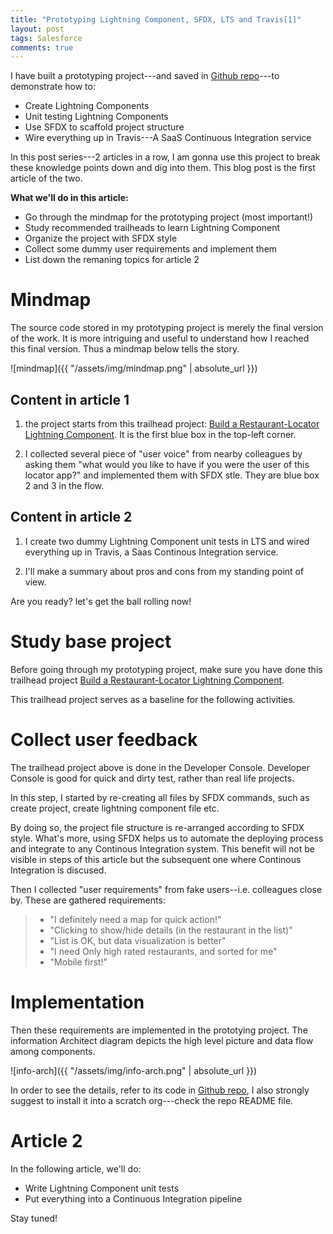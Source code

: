```yaml
---
title: "Prototyping Lightning Component, SFDX, LTS and Travis[1]"
layout: post
tags: Salesforce
comments: true
---
```


I have built a prototyping project---and saved in <a href="https://github.com/Xixiao007/sfdx-tryout" rel="noopener" target="_blank">Github repo</a>---to demonstrate how to:

- Create Lightning Components
- Unit testing Lightning Components
- Use SFDX to scaffold project structure
- Wire everything up in Travis---A SaaS Continuous Integration service

In this post series---2 articles in a row, I am gonna use this project to break these knowledge points down and dig into them. This blog post is the first article of the two.

**What we'll do in this article:**

- Go through the mindmap for the prototyping project (most important!)
- Study recommended trailheads to learn Lightning Component
- Organize the project with SFDX style
- Collect some dummy user requirements and implement them
- List down the remaning topics for article 2

# Mindmap

The source code stored in my prototyping project is merely the final version of the work. It is more intriguing and useful to understand how I reached this final version. Thus a mindmap below tells the story.

![mindmap]({{ "/assets/img/mindmap.png" | absolute_url }})

## Content in article 1

1. the project starts from this trailhead project: <a href="https://trailhead.salesforce.com/projects/workshop-lightning-restaurant-locator" rel="noopener" target="_blank">Build a Restaurant-Locator Lightning Component</a>. It is the first blue box in the top-left corner.

2. I collected several piece of "user voice" from nearby colleagues by asking them "what would you like to have if you were the user of this locator app?" and implemented them with SFDX stle. They are blue box 2 and 3 in the flow.

## Content in article 2

1. I create two dummy Lightning Component unit tests in LTS and wired everything up in Travis, a Saas Continous Integration service.

2. I'll make a summary about pros and cons from my standing point of view.

Are you ready? let's get the ball rolling now!

# Study base project

Before going through my prototyping project, make sure you have done this trailhead project <a href="https://trailhead.salesforce.com/projects/workshop-lightning-restaurant-locator" rel="noopener" target="_blank">Build a Restaurant-Locator Lightning Component</a>.

This trailhead project serves as a baseline for the following activities.

# Collect user feedback

The trailhead project above is done in the Developer Console. Developer Console is good for quick and dirty test, rather than real life projects.

In this step, I started by re-creating all files by SFDX commands, such as create project, create lightning component file etc.

By doing so, the project file structure is re-arranged according to SFDX style. What's more, using SFDX helps us to automate the deploying process and integrate to any Continous Integration system. This benefit will not be visible in steps of this article but the subsequent one where Continous Integration is discused.

Then I collected "user requirements" from fake users--i.e. colleagues close by. These are gathered requirements:

> - "I definitely need a map for quick action!"
> - "Clicking to show/hide details (in the restaurant in the list)"
> - "List is OK, but data visualization is better"
> - "I need Only high rated restaurants, and sorted for me"
> - "Mobile first!"

# Implementation

Then these requirements are implemented in the prototying project. The information Architect diagram depicts the high level picture and data flow among components.

![info-arch]({{ "/assets/img/info-arch.png" | absolute_url }})

In order to see the details, refer to its code in <a href="https://github.com/Xixiao007/sfdx-tryout" rel="noopener" target="_blank">Github repo</a>, I also strongly suggest to install it into a scratch org---check the repo README file.

# Article 2

In the following article, we'll do:

- Write Lightning Component unit tests
- Put everything into a Continuous Integration pipeline

Stay tuned!
